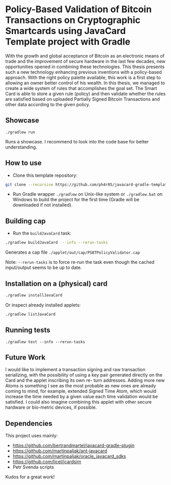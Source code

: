 # Policy-Based Validation of Bitcoin Transactions on Cryptographic Smartcards using JavaCard Template project with Gradle

With the growth and global acceptance of Bitcoin as an electronic means of trade and the improvement of secure hardware in the last few decades, new opportunities opened in combining these technologies. This thesis presents such a new technology enhancing previous inventions with a policy-based approach. With the right policy palette available, this work is a first step to allowing an owner better control of his wealth. In this thesis, we managed to create a wide system of rules that accomplishes the goal set. The Smart Card is able to store a given rule (policy) and then validate whether the rules are satisfied based on uploaded Partially Signed Bitcoin Transactions and other data according to the given policy.

## Showcase 
```aidl
./gradlew run 
```
Runs a showcase. I recommend to look into the code base for better understanding.

## How to use

- Clone this template repository:

```bash
git clone --recursive https://github.com/ph4r05/javacard-gradle-template.git
```

- Run Gradle wrapper `./gradlew` on Unix-like system or `./gradlew.bat` on Windows
to build the project for the first time (Gradle will be downloaded if not installed).

## Building cap

- Run the `buildJavaCard` task:

```bash
./gradlew buildJavaCard  --info --rerun-tasks
```

Generates a cap file `./applet/out/cap/PSBTPolicyValidator.cap`

Note: `--rerun-tasks` is to force re-run the task even though the cached input/output seems to be up to date.


## Installation on a (physical) card

```bash
./gradlew installJavaCard
```

Or inspect already installed applets:

```bash
./gradlew listJavaCard
```

## Running tests
```
./gradlew test --info --rerun-tasks
```


## Future Work
I would like to implement a transaction signing and
raw transaction serializing, with the possibility of using a key pair
generated directly on the Card and the applet inscribing its own re-
turn addresses. Adding more new Atoms is something I see as the
most probable as new ones are already coming to mind, for example,
extended Signed Time Atom, which would increase the time needed
by a given value each time validation would be satisfied. I could also
imagine combining this applet with other secure hardware or bio-metric devices, if possible.

## Dependencies
This project uses mainly:

- https://github.com/bertrandmartel/javacard-gradle-plugin
- https://github.com/martinpaljak/ant-javacard
- https://github.com/martinpaljak/oracle_javacard_sdks
- https://github.com/licel/jcardsim
- Petr Svenda scripts 

Kudos for a great work!
